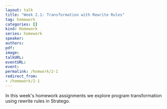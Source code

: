 ```yaml
---
layout: talk
title: "Week 2.1: Transformation with Rewrite Rules"
tag: homework
categories: []
kind: Homework
series: homework
speaker:
authors:
pdf:
image:
talkURL:
eventURL:
event:
permalink: /homwork/2-1
redirect_from:
- /homework/2-1
---
```


In this week's homework assignments we explore program transformation using rewrite rules in Stratego.

<!-- ### Making Stratego Assignments in Spoofax

In order to make the Stratego assignments in Spoofax, you can use the [project]({{site.baseurl}}/homework/1-3-a) you set up for Statix. Apply the following adaptations.

#### Solution Directory

For each assignment create a directory with the SDF3 file that you can copy from WebLab, and the Stratego solution that you create based on the template from WebLab. Also copy the tests from `Your Tests` into an SPT file.

#### Syntax

In the main syntax definition file import the `solution.sdf3` from WebLab. For example:

```
imports homework/week2-1/w1-01/solution-def   
```

You may have to rename the module name. -->

<!-- #### Transform Strategy

In the main Stratego file in the `/trans/` directory of your project import your Stratego solution, i.e. something like:

```
imports homework/week2-1/w1-01/solution
```

Add the following rules:

```
rules // Transform

  editor-transform:
    (node, _, _, path, project-path) -> (filename, result)
    with
      filename := <guarantee-extension(|"aterm")> path
    ; result   := <transform>node

  editor-transform-pp:
    (node, _, _, path, project-path) -> (filename, result)
    with
      filename := <guarantee-extension(|"trans.sol")> path
    ; result   := <transform; pp-debug>node
```

#### Transform Menu

In `editor/Syntax.esv` extend the menus of the language with:

```
  menu: "Transform" (openeditor)
    action: "Transform"     = editor-transform-pp (source)
    action: "Transform AST" = editor-transform (source)
``` -->
